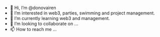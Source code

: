 - 👋 Hi, I’m @donovairen
- 👀 I’m interested in web3, parties, swimming and project management.
- 🌱 I’m currently learning web3 and management.
- 💞️ I’m looking to collaborate on ...
- 📫 How to reach me ...

<!---
donovairen/donovairen is a ✨ special ✨ repository because its `README.md` (this file) appears on your GitHub profile.
You can click the Preview link to take a look at your changes.
--->

